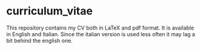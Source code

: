 # curriculum_vitae

This repository contains my CV both in LaTeX and pdf format.
It is available in English and Italian. Since the italian version is used less often it may lag a bit behind the english one.
